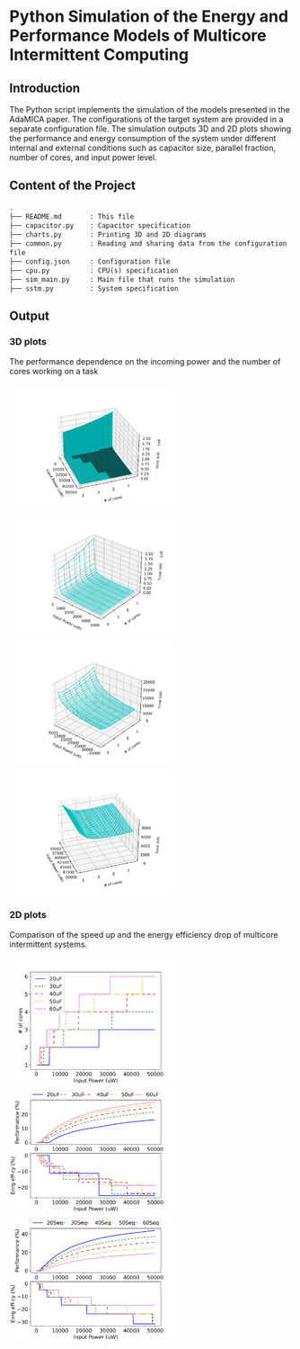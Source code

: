 # Python Simulation of the Energy and Performance Models of Multicore Intermittent Computing

## Introduction

The Python script implements the simulation of the models presented in the AdaMICA paper. The configurations of the target system are provided in a separate configuration file. The simulation outputs 3D and 2D plots showing the performance and energy consumption of the system under different internal and external conditions such as capacitor size, parallel fraction, number of cores, and input power level.

## Content of the Project

```
.
├── README.md       : This file
├── capacitor.py    : Capacitor specification
├── charts.py       : Printing 3D and 2D diagrams
├── common.py       : Reading and sharing data from the configuration file
├── config.json     : Configuration file
├── cpu.py          : CPU(s) specification
├── sim_main.py     : Main file that runs the simulation
├── sstm.py         : System specification
```

## Output

### 3D plots

The performance dependence on the incoming power and the number of cores working on a task

<img src="../img/3dAll.svg" width="300">
<img src="../img/3d1p.svg" width="300">
<img src="../img/3d2p.svg" width="300">
<img src="../img/3d3p.svg" width="300">

### 2D plots

Comparison of the speed up and the energy efficiency drop of multicore intermittent systems.

<img src="../img/2d_1.svg" width="300">
<img src="../img/2d_2.svg" width="300">
<img src="../img/2d_3.svg" width="300">